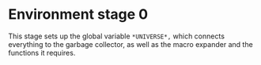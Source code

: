 # Environment stage 0

This stage sets up the global variable `*UNIVERSE*,` which connects
everything to the garbage collector, as well as the macro expander
and the functions it requires.
